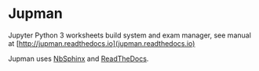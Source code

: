
# Jupman

Jupyter Python 3 worksheets build system and exam manager, see manual at [http://jupman.readthedocs.io](jupman.readthedocs.io)

Jupman uses [NbSphinx](http://nbsphinx.readthedocs.io/) and [ReadTheDocs](https://readthedocs.org). 
